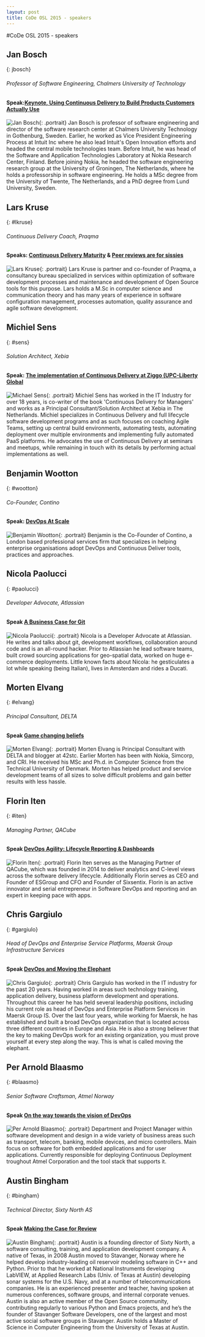 ```yaml
---
layout: post
title: CoDe OSL 2015 - speakers
---
```

#CoDe OSL 2015 - speakers

## Jan Bosch
{: jbosch}

###### Professor of Software Engineering, Chalmers University of Technology

#### Speak:[Keynote, Using Continuous Delivery to Build Products Customers Actually Use]({{site.root}}/program#usingcd)

![Jan Bosch]({{site.root}}/images/speakers/jbosch.jpg){: .portrait} Jan Bosch is professor of software engineering and director of the software research center at Chalmers University Technology in Gothenburg, Sweden. Earlier, he worked as Vice President Engineering Process at Intuit Inc where he also lead Intuit's Open Innovation efforts and headed the central mobile technologies team. Before Intuit, he was head of the Software and Application Technologies Laboratory at Nokia Research Center, Finland. Before joining Nokia, he headed the software engineering research group at the University of Groningen, The Netherlands, where he holds a professorship in software engineering. He holds a MSc degree from the University of Twente, The Netherlands, and a PhD degree from Lund University, Sweden.

## Lars Kruse
{: #lkruse}

###### Continuous Delivery Coach, Praqma

#### Speaks: [Continuous Delivery Maturity]({{site.root}}/program#cdmaturity) & [Peer reviews are for sissies]({{site.root}}/program#sissies)

![Lars Kruse]({{site.root}}/images/speakers/lars_kruse.jpg){: .portrait} Lars Kruse is partner and co-founder of Praqma, a consultancy bureau specialized in services within optimization of software development processes and maintenance and development of Open Source tools for this purpose. Lars holds a M.Sc in computer science and communication theory and has many years of experience in software configuration management, processes automation, quality assurance and agile software development.<br clear="both">

## Michiel Sens
{: #sens}

###### Solution Architect, Xebia

#### Speak: [The implementation of Continuous Delivery at Ziggo (UPC-Liberty Global]({{site.root}}/program#cdziggo)

![Michael Sens]({{site.root}}/images/speakers/msens.jpg){: .portrait} Michiel Sens has worked in the IT Industry for over 18 years, is co-writer of the book 'Continuous Delivery for Managers' and works as a Principal Consultant/Solution Architect at Xebia in The Netherlands. Michiel specializes in Continuous Delivery and full lifecycle software development programs and as such focuses on coaching Agile Teams, setting up central build environments, automating tests, automating deployment over multiple environments and implementing fully automated PaaS platforms. He advocates the use of Continuous Delivery at seminars and meetups, while remaining in touch with its details by performing actual implementations as well.<br clear="both">

## Benjamin Wootton
{: #wootton}

###### Co-Founder, Contino

#### Speak: [DevOps At Scale]({{site.root}}/program#scale)

![Benjamin Wootton]({{site.root}}/images/speakers/bwootton.jpg){: .portrait} Benjamin is the Co-Founder of Contino, a London based professional services firm that specializes in helping enterprise organisations adopt DevOps and Continuous Deliver tools, practices and approaches.<br clear="both">


## Nicola Paolucci
{: #paolucci}

###### Developer Advocate, Atlassian

#### Speak [A Business Case for Git]({{site.root}}/program#git)

![Nicola Paolucci]({{site.root}}/images/speakers/npaolucci.jpg){: .portrait} Nicola is a Developer Advocate at Atlassian. He writes and talks about git, development workflows, collaboration around code and is an all-round hacker. Prior to Atlassian he lead software teams, built crowd sourcing applications for geo-spatial data, worked on huge e-commerce deployments. Little known facts about Nicola: he gesticulates a lot while speaking (being Italian), lives in Amsterdam and rides a Ducati.

## Morten Elvang
{: #elvang}

###### Principal Consultant, DELTA

#### Speak [Game changing beliefs]({{site.root}}/program#gamechanging)

![Morten Elvang]({{site.root}}/images/speakers/melvang.jpg){: .portrait} Morten Elvang is Principal Consultant with DELTA and blogger at 42stc. Earlier Morten has been with Nokia, Simcorp, and CRI. He received his MSc and Ph.d. in Computer Science from the Technical University of Denmark. Morten has helped product and service development teams of all sizes to solve difficult problems and gain better results with less hassle.<br clear="both">

## Florin Iten
{: #iten}

###### Managing Partner, QACube

#### Speak [DevOps Agility: Lifecycle Reporting & Dashboards]({{site.root}}/program#agility)

![Florin Iten]({{site.root}}/images/speakers/florin.jpg){: .portrait} Florin Iten serves as the Managing Partner of QACube, which was founded in 2014 to deliver analytics and C-level views across the software delivery lifecycle. Additionally Florin serves as CEO and Founder of ESGroup and CFO and Founder of Sixsentix. Florin is an active innovator and serial entrepreneur in Software DevOps and reporting and an expert in keeping pace with apps.

## Chris Gargiulo
{: #gargiulo}

###### Head of DevOps and Enterprise Service Platforms, Maersk Group Infrastructure Services

#### Speak [DevOps and Moving the Elephant]({{site.root}}/program#elephant)

![Chris Gargiulo]({{site.root}}/images/speakers/cgargiulo.jpg){: .portrait} Chris Gargiulo has worked in the IT industry for the past 20 years. Having worked in areas such technology training, application delivery, business platform development and operations. Throughout this career he has held several leadership positions, including his current role as head of DevOps and Enterprise Platform Services in Maersk Group IS. Over the last four years, while working for Maersk, he has established and built a broad DevOps organization that is located across three different countries in Europe and Asia. He is also a strong believer that the key to making DevOps work for an existing organization, you must prove yourself at every step along the way. This is what is called moving the elephant.

## Per Arnold Blaasmo
{: #blaasmo}

###### Senior Software Craftsman, Atmel Norway

#### Speak [On the way towards the vision of DevOps]({{site.root}}/program#vision)

![Per Arnold Blaasmo]({{site.root}}/images/speakers/parnold.jpg){: .portrait} Department and Project Manager within software development and design in a wide variety of business areas such as transport, telecom, banking, mobile devices, and micro controllers. Main focus on software for both embedded applications and for user applications. Currently responsible for deploying Continuous Deployment troughout Atmel Corporation and the tool stack that supports it.

## Austin Bingham
{: #bingham}

###### Technical Director, Sixty North AS

#### Speak [Making the Case for Review]({{site.root}}/program#making)

![Austin Bingham]({{site.root}}/images/speakers/abingham.jpg){: .portrait} Austin is a founding director of Sixty North, a software consulting, training, and application development company. A native of Texas, in 2008 Austin moved to Stavanger, Norway where he helped develop industry-leading oil reservoir modeling software in C++ and Python. Prior to that he worked at National Instruments developing LabVIEW, at Applied Research Labs (Univ. of Texas at Austin) developing sonar systems for the U.S. Navy, and at a number of telecommunications companies. He is an experienced presenter and teacher, having spoken at numerous conferences, software groups, and internal corporate venues. Austin is also an active member of the Open Source community, contributing regularly to various Python and Emacs projects, and he’s the founder of Stavanger Software Developers, one of the largest and most active social software groups in Stavanger. Austin holds a Master of Science in Computer Engineering from the University of Texas at Austin.
